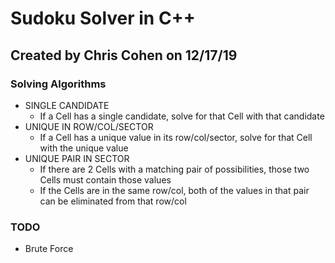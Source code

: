 # Sudoku Solver in C++
## Created by Chris Cohen on 12/17/19

### Solving Algorithms
- SINGLE CANDIDATE
  - If a Cell has a single candidate, solve for that Cell with that candidate
- UNIQUE IN ROW/COL/SECTOR
  - If a Cell has a unique value in its row/col/sector, solve for that Cell with the unique value
- UNIQUE PAIR IN SECTOR
  - If there are 2 Cells with a matching pair of possibilities, those two Cells must contain those values
  - If the Cells are in the same row/col, both of the values in that pair can be eliminated from that row/col

### TODO
- Brute Force
